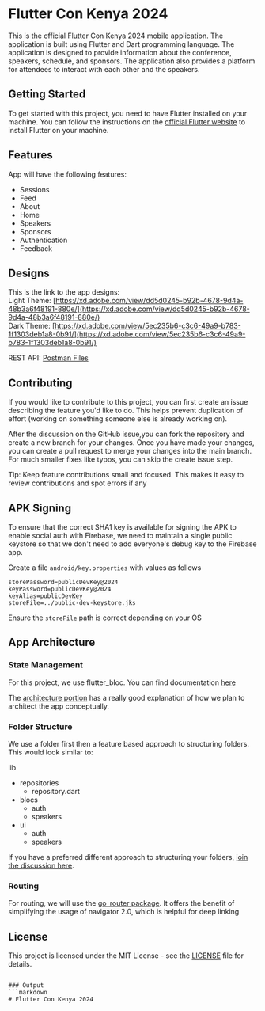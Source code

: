 # Flutter Con Kenya 2024

This is the official Flutter Con Kenya 2024 mobile application. The application is built using Flutter and Dart programming language. The application is designed to provide information about the conference, speakers, schedule, and sponsors. The application also provides a platform for attendees to interact with each other and the speakers.

## Getting Started

To get started with this project, you need to have Flutter installed on your machine. You can follow the instructions on the [official Flutter website](https://flutter.dev/docs/get-started/install) to install Flutter on your machine.

## Features

App will have the following features:

- Sessions
- Feed
- About
- Home
- Speakers
- Sponsors
- Authentication
- Feedback

## Designs

This is the link to the app designs:  
Light Theme: [https://xd.adobe.com/view/dd5d0245-b92b-4678-9d4a-48b3a6f48191-880e/](https://xd.adobe.com/view/dd5d0245-b92b-4678-9d4a-48b3a6f48191-880e/)  
Dark Theme: [https://xd.adobe.com/view/5ec235b6-c3c6-49a9-b783-1f1303deb1a8-0b91/](https://xd.adobe.com/view/5ec235b6-c3c6-49a9-b783-1f1303deb1a8-0b91/)

REST API: [Postman Files](https://documenter.getpostman.com/view/3385291/SzS4TTXb?version=latest#intro)

## Contributing

If you would like to contribute to this project, you can first create an issue describing the feature you'd like
to do. This helps prevent duplication of effort (working on something someone else is already working on). 

After the discussion on the GitHub issue,you can fork the repository and create a new branch for your changes. Once you have made your changes, you can create a pull request to merge your changes into the main branch.
For much smaller fixes like typos, you can skip the create issue step.

Tip: Keep feature contributions small and focused. This makes it easy to review contributions and spot errors if any

## APK Signing
To ensure that the correct SHA1 key is available for signing the APK to enable social auth with Firebase, we need to maintain a single public keystore so that we don't need to add everyone's debug key to the Firebase app. 

Create a file `android/key.properties` with values as follows
```jks
storePassword=publicDevKey@2024
keyPassword=publicDevKey@2024
keyAlias=publicDevKey
storeFile=../public-dev-keystore.jks
```
Ensure the `storeFile` path is correct depending on your OS

## App Architecture
### State Management

For this project, we use flutter_bloc. You can find documentation [here](https://bloclibrary.dev)

The [architecture portion](https://bloclibrary.dev/architecture/) has a really good explanation of how we plan
to architect the app conceptually.

### Folder Structure

We use a folder first then a feature based approach to structuring folders. This would look similar to:

lib
  - repositories
    - repository.dart
  - blocs
    - auth
    - speakers
  - ui
    - auth
    - speakers

If you have a preferred different approach to structuring your folders, [join the discussion here](https://github.com/droidconKE/flutterconKEApp/discussions/10).

### Routing

For routing, we will use the [go_router package](https://pub.dev/packages/go_router). It offers the benefit of
simplifying the usage of navigator 2.0, which is helpful for deep linking


## License

This project is licensed under the MIT License - see the [LICENSE](LICENSE) file for details.
```

### Output
```markdown
# Flutter Con Kenya 2024

